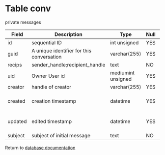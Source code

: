 Table conv
===========
private messages

| Field | Description | Type | Null | Key | Default | Extra |
| ----- | ----------- | ---- | ---- | --- | ------- | ----- |
| id | sequential ID | int unsigned | YES | PRI |  | auto_increment |    
| guid | A unique identifier for this conversation | varchar(255) | YES |  |  |  |    
| recips | sender_handle;recipient_handle | text | NO |  |  |  |    
| uid | Owner User id | mediumint unsigned | YES |  | 0 |  |    
| creator | handle of creator | varchar(255) | YES |  |  |  |    
| created | creation timestamp | datetime | YES |  | 0001-01-01 00:00:00 |  |    
| updated | edited timestamp | datetime | YES |  | 0001-01-01 00:00:00 |  |    
| subject | subject of initial message | text | NO |  |  |  |    

Return to [database documentation](help/database)
